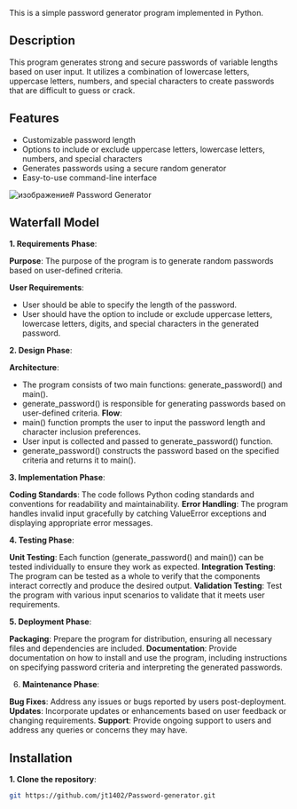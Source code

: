 

This is a simple password generator program implemented in Python.

## Description

This program generates strong and secure passwords of variable lengths based on user input. It utilizes a combination of lowercase letters, uppercase letters, numbers, and special characters to create passwords that are difficult to guess or crack.

## Features

- Customizable password length
- Options to include or exclude uppercase letters, lowercase letters, numbers, and special characters
- Generates passwords using a secure random generator
- Easy-to-use command-line interface


![изображение](https://github.com/jt1402/Password-generator/assets/107617773/56e55cfb-ee2f-42e8-a648-4b6addc9ff8e)# Password Generator

## Waterfall Model
 
**1. Requirements Phase**:

**Purpose**: The purpose of the program is to generate random passwords based on user-defined criteria.

**User Requirements**:
- User should be able to specify the length of the password.
- User should have the option to include or exclude uppercase letters, lowercase letters, digits, and special characters in the generated password.

**2. Design Phase**:

**Architecture**:
- The program consists of two main functions: generate_password() and main().
- generate_password() is responsible for generating passwords based on user-defined criteria.
**Flow**:
- main() function prompts the user to input the password length and character inclusion preferences.
- User input is collected and passed to generate_password() function.
- generate_password() constructs the password based on the specified criteria and returns it to main().

**3. Implementation Phase**:

**Coding Standards**: The code follows Python coding standards and conventions for readability and maintainability.
**Error Handling**: The program handles invalid input gracefully by catching ValueError exceptions and displaying appropriate error messages.

**4. Testing Phase**:

**Unit Testing**: Each function (generate_password() and main()) can be tested individually to ensure they work as expected.
**Integration Testing**: The program can be tested as a whole to verify that the components interact correctly and produce the desired output.
**Validation Testing**: Test the program with various input scenarios to validate that it meets user requirements.

**5. Deployment Phase**:

**Packaging**: Prepare the program for distribution, ensuring all necessary files and dependencies are included.
**Documentation**: Provide documentation on how to install and use the program, including instructions on specifying password criteria and interpreting the generated passwords.

6. **Maintenance Phase**:

**Bug Fixes**: Address any issues or bugs reported by users post-deployment.
**Updates**: Incorporate updates or enhancements based on user feedback or changing requirements.
**Support**: Provide ongoing support to users and address any queries or concerns they may have.


## Installation

**1. Clone the repository**:

```bash
git https://github.com/jt1402/Password-generator.git 
